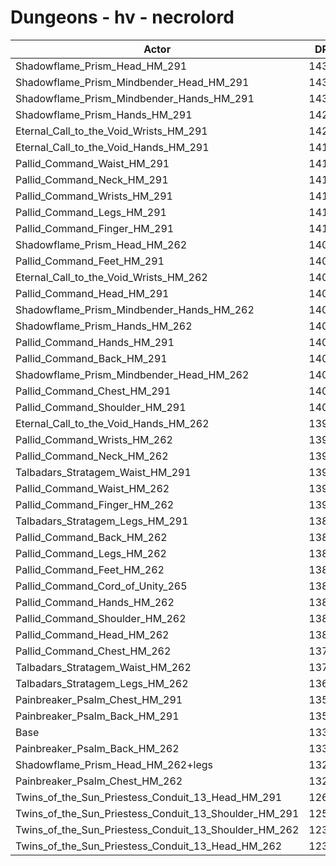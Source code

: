 # Dungeons - hv - necrolord
| Actor | DPS | Increase |
|---|:---:|:---:|
|Shadowflame_Prism_Head_HM_291|14326|7.14%|
|Shadowflame_Prism_Mindbender_Head_HM_291|14314|7.05%|
|Shadowflame_Prism_Mindbender_Hands_HM_291|14301|6.96%|
|Shadowflame_Prism_Hands_HM_291|14293|6.90%|
|Eternal_Call_to_the_Void_Wrists_HM_291|14247|6.55%|
|Eternal_Call_to_the_Void_Hands_HM_291|14194|6.16%|
|Pallid_Command_Waist_HM_291|14158|5.89%|
|Pallid_Command_Neck_HM_291|14148|5.81%|
|Pallid_Command_Wrists_HM_291|14136|5.72%|
|Pallid_Command_Legs_HM_291|14124|5.63%|
|Pallid_Command_Finger_HM_291|14114|5.56%|
|Shadowflame_Prism_Head_HM_262|14094|5.41%|
|Pallid_Command_Feet_HM_291|14090|5.38%|
|Eternal_Call_to_the_Void_Wrists_HM_262|14087|5.35%|
|Pallid_Command_Head_HM_291|14086|5.35%|
|Shadowflame_Prism_Mindbender_Hands_HM_262|14071|5.24%|
|Shadowflame_Prism_Hands_HM_262|14062|5.17%|
|Pallid_Command_Hands_HM_291|14060|5.15%|
|Pallid_Command_Back_HM_291|14051|5.09%|
|Shadowflame_Prism_Mindbender_Head_HM_262|14042|5.02%|
|Pallid_Command_Chest_HM_291|14035|4.97%|
|Pallid_Command_Shoulder_HM_291|14022|4.87%|
|Eternal_Call_to_the_Void_Hands_HM_262|13995|4.67%|
|Pallid_Command_Wrists_HM_262|13980|4.55%|
|Pallid_Command_Neck_HM_262|13976|4.52%|
|Talbadars_Stratagem_Waist_HM_291|13943|4.28%|
|Pallid_Command_Waist_HM_262|13941|4.26%|
|Pallid_Command_Finger_HM_262|13933|4.20%|
|Talbadars_Stratagem_Legs_HM_291|13893|3.90%|
|Pallid_Command_Back_HM_262|13884|3.84%|
|Pallid_Command_Legs_HM_262|13884|3.84%|
|Pallid_Command_Feet_HM_262|13874|3.76%|
|Pallid_Command_Cord_of_Unity_265|13851|3.59%|
|Pallid_Command_Hands_HM_262|13843|3.53%|
|Pallid_Command_Shoulder_HM_262|13830|3.43%|
|Pallid_Command_Head_HM_262|13817|3.34%|
|Pallid_Command_Chest_HM_262|13765|2.95%|
|Talbadars_Stratagem_Waist_HM_262|13741|2.77%|
|Talbadars_Stratagem_Legs_HM_262|13633|1.96%|
|Painbreaker_Psalm_Chest_HM_291|13508|1.02%|
|Painbreaker_Psalm_Back_HM_291|13505|1.00%|
|Base|13371|0.00%|
|Painbreaker_Psalm_Back_HM_262|13352|-0.14%|
|Shadowflame_Prism_Head_HM_262+legs|13293|-0.58%|
|Painbreaker_Psalm_Chest_HM_262|13260|-0.83%|
|Twins_of_the_Sun_Priestess_Conduit_13_Head_HM_291|12625|-5.58%|
|Twins_of_the_Sun_Priestess_Conduit_13_Shoulder_HM_291|12582|-5.90%|
|Twins_of_the_Sun_Priestess_Conduit_13_Shoulder_HM_262|12384|-7.38%|
|Twins_of_the_Sun_Priestess_Conduit_13_Head_HM_262|12361|-7.55%|
